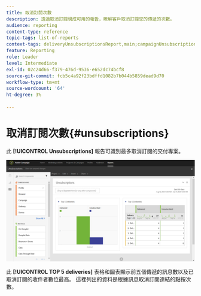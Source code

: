 ```yaml
---
title: 取消訂閱次數
description: 透過取消訂閱現成可用的報告，瞭解客戶取消訂閱您的傳遞的次數。
audience: reporting
content-type: reference
topic-tags: list-of-reports
context-tags: deliveryUnsubscriptionsReport,main;campaignUnsubscriptionsReport,main;programUnsubscriptionsReport,main
feature: Reporting
role: Leader
level: Intermediate
exl-id: 02c24d66-f379-476d-9536-e652dc74bcf8
source-git-commit: fcb5c4a92f23bdffd1082b7b044b5859dead9d70
workflow-type: tm+mt
source-wordcount: '64'
ht-degree: 3%

---
```


# 取消訂閱次數{#unsubscriptions}

此 **[!UICONTROL Unsubscriptions]** 報告可識別最多取消訂閱的交付專案。

![](assets/delivery_reports_unsub.png)

此 **[!UICONTROL TOP 5 deliveries]** 表格和圖表顯示前五個傳遞的訊息數以及已取消訂閱的收件者數位最高。 這裡列出的資料是根據訊息取消訂閱連結的點按次數。

